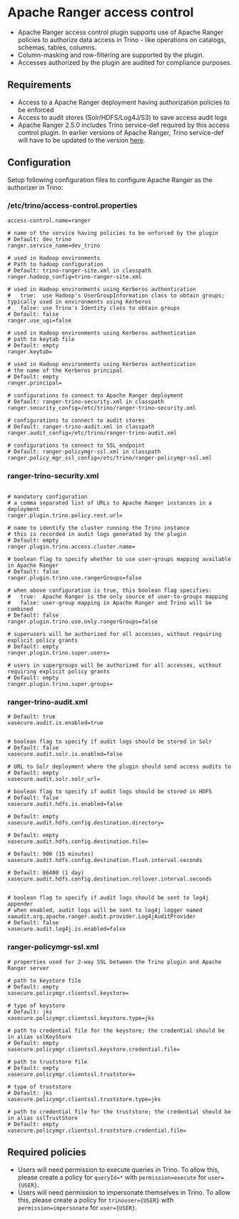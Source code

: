 # Apache Ranger access control
* Apache Ranger access control plugin supports use of Apache Ranger policies to authorize data access in Trino - like operations on catalogs, schemas, tables, columns.
* Column-masking and row-filtering are supported by the plugin.
* Accesses authorized by the plugin are audited for compliance purposes.

## Requirements
* Access to a Apache Ranger deployment having authorization policies to be enforced
* Access to audit stores (Solr/HDFS/Log4J/S3) to save access audit logs
* Apache Ranger 2.5.0 includes Trino service-def required by this access control plugin. In earlier versions of Apache Ranger, Trino service-def will have to be updated to the version [here](
  https://github.com/apache/ranger/blob/ranger-2.5/agents-common/src/main/resources/service-defs/ranger-servicedef-trino.json).

## Configuration
Setup following configuration files to configure Apache Ranger as the authorizer in Trino:

### /etc/trino/access-control.properties
```properties
access-control.name=ranger

# name of the service having policies to be enforced by the plugin
# Default: dev_trino
ranger.service_name=dev_trino

# used in Hadoop environments
# Path to hadoop configuration
# Default: trino-ranger-site.xml in classpath
ranger.hadoop_config=trino-ranger-site.xml

# used in Hadoop environments using Kerberos authentication
#   true:  use Hadoop's UserGroupInformation class to obtain groups; typically used in environments using Kerberos
#   false: use Trino's Identity class to obtain groups
# Default: false
ranger.use_ugi=false

# used in Hadoop environments using Kerberos authentication
# path to keytab file
# Default: empty
ranger.keytab=

# used in Hadoop environments using Kerberos authentication
# the name of the Kerberos principal
# Default: empty
ranger.principal=

# configurations to connect to Apache Ranger deployment
# Default: ranger-trino-security.xml in classpath
ranger.security_config=/etc/trino/ranger-trino-security.xml

# configurations to connect to audit stores
# Default: ranger-trino-audit.xml in classpath
ranger.audit_config=/etc/trino/ranger-trino-audit.xml

# configurations to connect to SSL endpoint
# Default: ranger-policymgr-ssl.xml in classpath
ranger.policy_mgr_ssl_config=/etc/trino/ranger-policymgr-ssl.xml
```

### ranger-trino-security.xml
```properties

# mandatory configuration
# a comma separated list of URLs to Apache Ranger instances in a deployment
ranger.plugin.trino.policy.rest.url=

# name to identify the cluster running the Trino instance
# this is recorded in audit logs generated by the plugin
# Default: empty
ranger.plugin.trino.access.cluster.name=

# boolean flag to specify whether to use user-groups mapping available in Apache Ranger
# Default: false
ranger.plugin.trino.use.rangerGroups=false

# when above configuration is true, this boolean flag specifies:
#   true:  Apache Ranger is the only source of user-to-groups mapping
#   false: user-group mapping in Apache Ranger and Trino will be combined
# Default: false
ranger.plugin.trino.use.only.rangerGroups=false

# superusers will be authorized for all accesses, without requiring explicit policy grants
# Default: empty
ranger.plugin.trino.super.users=

# users in supergroups will be authorized for all accesses, without requiring explicit policy grants
# Default: empty
ranger.plugin.trino.super.groups=
```

### ranger-trino-audit.xml
```properties
# Default: true
xasecure.audit.is.enabled=true


# boolean flag to specify if audit logs should be stored in Solr
# Default: false
xasecure.audit.solr.is.enabled=false

# URL to Solr deployment where the plugin should send access audits to
# Default: empty
xasecure.audit.solr.solr_url=

# boolean flag to specify if audit logs should be stored in HDFS
# Default: false
xasecure.audit.hdfs.is.enabled=false

# Default: empty
xasecure.audit.hdfs.config.destination.directory=

# Default: empty
xasecure.audit.hdfs.config.destination.file=

# Default: 900 (15 minutes)
xasecure.audit.hdfs.config.destination.flush.interval.seconds

# Default: 86400 (1 day)
xasecure.audit.hdfs.config.destination.rollover.interval.seconds


# boolean flag to specify if audit logs should be sent to log4j appender
# when enabled, audit logs will be sent to log4j logger named xaaudit.org.apache.ranger.audit.provider.Log4jAuditProvider
# Default: false
xasecure.audit.log4j.is.enabled=false
```

### ranger-policymgr-ssl.xml
```properties
# properties used for 2-way SSL between the Trino plugin and Apache Ranger server

# path to keystore file
# Default: empty
xasecure.policymgr.clientssl.keystore=

# type of keystore
# Default: jks
xasecure.policymgr.clientssl.keystore.type=jks

# path to credential file for the keystore; the credential should be in alias sslKeyStore
# Default: empty
xasecure.policymgr.clientssl.keystore.credential.file=

# path to truststore file
# Default: empty
xasecure.policymgr.clientssl.truststore=

# type of truststore
# Default: jks
xasecure.policymgr.clientssl.truststore.type=jks

# path to credential file for the truststore; the credential should be in alias sslTrustStore
# Default: empty
xasecure.policymgr.clientssl.truststore.credential.file=
```

## Required policies
* Users will need permission to execute queries in Trino. To allow this, please create a policy for `queryId=*` with `permission=execute` for `user={USER}`.
* Users will need permission to impersonate themselves in Trino. To allow this, please create a policy for `trinouser={USER}` with `permission=impersonate` for `user={USER}`. 
